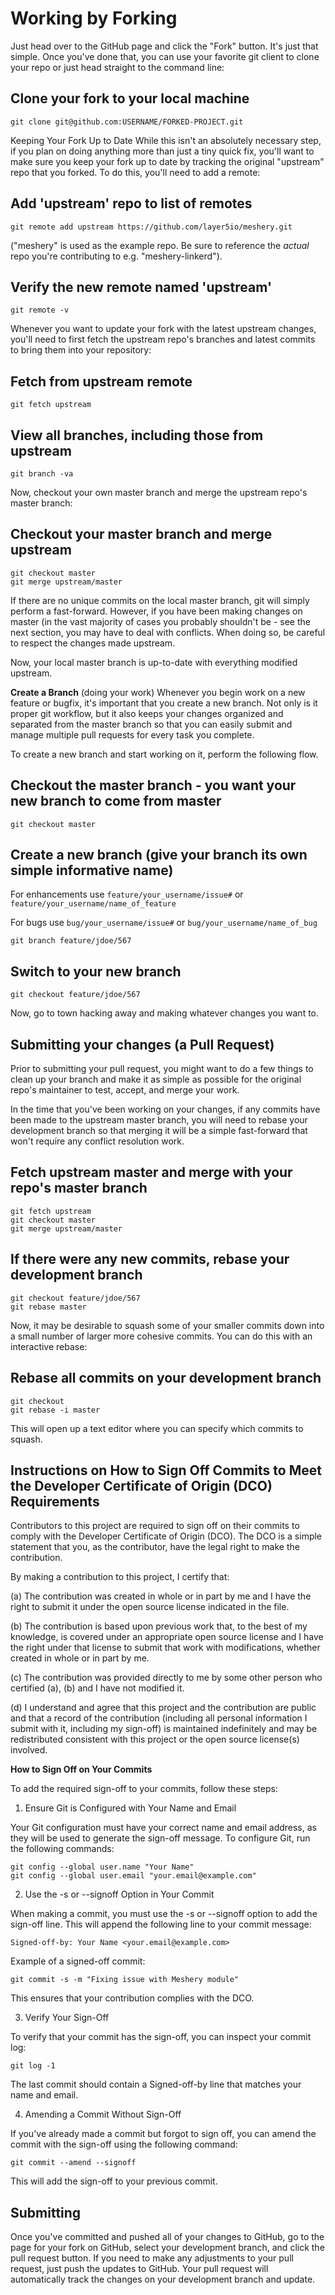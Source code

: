 # Working by Forking
Just head over to the GitHub page and click the "Fork" button. It's just that simple. Once you've done that, you can use your favorite git client to clone your repo or just head straight to the command line:

## Clone your fork to your local machine
```
git clone git@github.com:USERNAME/FORKED-PROJECT.git
```
Keeping Your Fork Up to Date
While this isn't an absolutely necessary step, if you plan on doing anything more than just a tiny quick fix, you'll want to make sure you keep your fork up to date by tracking the original "upstream" repo that you forked. To do this, you'll need to add a remote:

## Add 'upstream' repo to list of remotes
```
git remote add upstream https://github.com/layer5io/meshery.git
``` 
("meshery" is used as the example repo. Be sure to reference the _actual_ repo you're contributing to e.g. "meshery-linkerd").

## Verify the new remote named 'upstream'
```
git remote -v
```
Whenever you want to update your fork with the latest upstream changes, you'll need to first fetch the upstream repo's branches and latest commits to bring them into your repository:

## Fetch from upstream remote
```
git fetch upstream
```

## View all branches, including those from upstream
```
git branch -va
```
Now, checkout your own master branch and merge the upstream repo's master branch:

## Checkout your master branch and merge upstream
```
git checkout master
git merge upstream/master
```
If there are no unique commits on the local master branch, git will simply perform a fast-forward. However, if you have been making changes on master (in the vast majority of cases you probably shouldn't be - see the next section, you may have to deal with conflicts. When doing so, be careful to respect the changes made upstream.

Now, your local master branch is up-to-date with everything modified upstream.

**Create a Branch** (doing your work)
Whenever you begin work on a new feature or bugfix, it's important that you create a new branch. Not only is it proper git workflow, but it also keeps your changes organized and separated from the master branch so that you can easily submit and manage multiple pull requests for every task you complete.

To create a new branch and start working on it, perform the following flow.

## Checkout the master branch - you want your new branch to come from master
```
git checkout master
```

## Create a new branch (give your branch its own simple informative name)
For enhancements use `feature/your_username/issue#` or `feature/your_username/name_of_feature`

For bugs use `bug/your_username/issue#` or `bug/your_username/name_of_bug`

```
git branch feature/jdoe/567
```

## Switch to your new branch
```
git checkout feature/jdoe/567
```
Now, go to town hacking away and making whatever changes you want to.

## Submitting your changes (a Pull Request)
Prior to submitting your pull request, you might want to do a few things to clean up your branch and make it as simple as possible for the original repo's maintainer to test, accept, and merge your work.

In the time that you've been working on your changes, if any commits have been made to the upstream master branch, you will need to rebase your development branch so that merging it will be a simple fast-forward that won't require any conflict resolution work.

## Fetch upstream master and merge with your repo's master branch
```
git fetch upstream
git checkout master
git merge upstream/master
```

## If there were any new commits, rebase your development branch
```
git checkout feature/jdoe/567
git rebase master
```
Now, it may be desirable to squash some of your smaller commits down into a small number of larger more cohesive commits. You can do this with an interactive rebase:

## Rebase all commits on your development branch
```
git checkout
git rebase -i master
```
This will open up a text editor where you can specify which commits to squash.

## Instructions on How to Sign Off Commits to Meet the Developer Certificate of Origin (DCO) Requirements

Contributors to this project are required to sign off on their commits to comply with the Developer Certificate of Origin (DCO). The DCO is a simple statement that you, as the contributor, have the legal right to make the contribution.

By making a contribution to this project, I certify that:

(a) The contribution was created in whole or in part by me and I have the right to submit it under the open source license indicated in the file.

(b) The contribution is based upon previous work that, to the best of my knowledge, is covered under an appropriate open source license and I have the right under that license to submit that work with modifications, whether created in whole or in part by me.

(c) The contribution was provided directly to me by some other person who certified (a), (b) and I have not modified it.

(d) I understand and agree that this project and the contribution are public and that a record of the contribution (including all personal information I submit with it, including my sign-off) is maintained indefinitely and may be redistributed consistent with this project or the open source license(s) involved.

**How to Sign Off on Your Commits**

To add the required sign-off to your commits, follow these steps:

1. Ensure Git is Configured with Your Name and Email

Your Git configuration must have your correct name and email address, as they will be used to generate the sign-off message. To configure Git, run the following commands:
```
git config --global user.name "Your Name"
git config --global user.email "your.email@example.com"
```
2. Use the -s or --signoff Option in Your Commit

When making a commit, you must use the -s or --signoff option to add the sign-off line. This will append the following line to your commit message:
```
Signed-off-by: Your Name <your.email@example.com>
```
Example of a signed-off commit:
```
git commit -s -m "Fixing issue with Meshery module"
```

This ensures that your contribution complies with the DCO.

3. Verify Your Sign-Off

To verify that your commit has the sign-off, you can inspect your commit log:
```
git log -1
```
The last commit should contain a Signed-off-by line that matches your name and email.

4. Amending a Commit Without Sign-Off

If you've already made a commit but forgot to sign off, you can amend the commit with the sign-off using the following command:
```
git commit --amend --signoff
```
This will add the sign-off to your previous commit.

## Submitting
Once you've committed and pushed all of your changes to GitHub, go to the page for your fork on GitHub, select your development branch, and click the pull request button. If you need to make any adjustments to your pull request, just push the updates to GitHub. Your pull request will automatically track the changes on your development branch and update.
